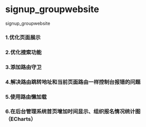 # signup_groupwebsite
signup_groupwebsite
### 1.优化页面展示
### 2.优化搜索功能
### 3.添加路由守卫
### 4.解决路由跳转地址和当前页面路由一样控制台报错的问题
### 5.使用路由懒加载
### 6.在后台管理系统首页增加时间显示、组织报名情况统计图（ECharts）
  
